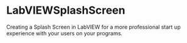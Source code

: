 # LabVIEWSplashScreen
Creating a Splash Screen in LabVIEW for a more professional start up experience with your users on your programs.
